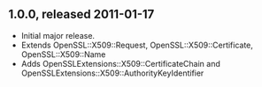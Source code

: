 ## 1.0.0, released 2011-01-17

* Initial major release.
* Extends OpenSSL::X509::Request, OpenSSL::X509::Certificate, OpenSSL::X509::Name
* Adds OpenSSLExtensions::X509::CertificateChain and OpenSSLExtensions::X509::AuthorityKeyIdentifier

